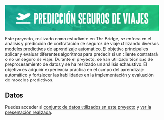 ![Prediccion seguros](https://github.com/dmtor/dmtor/blob/master/Imagenes/prediccion-seguros.jpg)

Este proyecto, realizado como estudiante en The Bridge, se enfoca en el análisis y predicción de contratación de seguros de viaje utilizando diversos modelos predictivos de aprendizaje automático. El objetivo principal es aplicar y evaluar diferentes algoritmos para predecir si un cliente contratará o no un seguro de viaje. Durante el proyecto, se han utilizado técnicas de preprocesamiento de datos y se ha realizado un análisis exhaustivo. El objetivo es adquirir experiencia práctica en el campo del aprendizaje automático y fortalecer las habilidades en la implementación y evaluación de modelos predictivos.

## Datos

Puedes acceder al [conjunto de datos utilizados en este proyecto](https://www.kaggle.com/datasets/tejashvi14/travel-insurance-prediction-data) y [ver la presentación realizada](https://1drv.ms/p/s!AgChGudJaDvNm3XaLJ2nr3_BuYyX).
